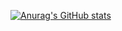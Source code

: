 [![Anurag's GitHub stats](https://github-readme-stats.vercel.app/api?username=r00khaCk)](https://github.com/anuraghazra/github-readme-stats)
